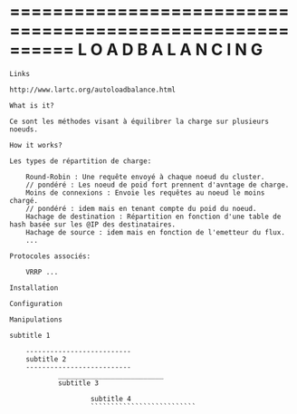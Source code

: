 ==========================================================
                L O A D  B A L A N C I N G
==========================================================

~~~~~~~~~~~~~~~~~~~~~~~~~~
Links
~~~~~~~~~~~~~~~~~~~~~~~~~~

    http://www.lartc.org/autoloadbalance.html

~~~~~~~~~~~~~~~~~~~~~~~~~~
What is it?
~~~~~~~~~~~~~~~~~~~~~~~~~~

    Ce sont les méthodes visant à équilibrer la charge sur plusieurs noeuds.

~~~~~~~~~~~~~~~~~~~~~~~~~~
How it works?
~~~~~~~~~~~~~~~~~~~~~~~~~~

    Les types de répartition de charge:

        Round-Robin : Une requête envoyé à chaque noeud du cluster.
        // pondéré : Les noeud de poid fort prennent d'avntage de charge.
        Moins de connexions : Envoie les requêtes au noeud le moins chargé.
        // pondéré : idem mais en tenant compte du poid du noeud.
        Hachage de destination : Répartition en fonction d'une table de hash basée sur les @IP des destinataires.
        Hachage de source : idem mais en fonction de l'emetteur du flux.
        ...

    Protocoles associés:

        VRRP ...


        

~~~~~~~~~~~~~~~~~~~~~~~~~~
Installation
~~~~~~~~~~~~~~~~~~~~~~~~~~

~~~~~~~~~~~~~~~~~~~~~~~~~~
Configuration
~~~~~~~~~~~~~~~~~~~~~~~~~~

~~~~~~~~~~~~~~~~~~~~~~~~~~
Manipulations
~~~~~~~~~~~~~~~~~~~~~~~~~~

~~~~~~~~~~~~~~~~~~~~~~~~~~
subtitle 1
~~~~~~~~~~~~~~~~~~~~~~~~~~

        --------------------------
        subtitle 2
        --------------------------
                __________________________
                subtitle 3

                        subtitle 4
                        ``````````````````````````
